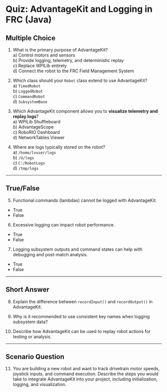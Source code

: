 # Quiz: AdvantageKit and Logging in FRC (Java)

## Multiple Choice

1. What is the primary purpose of AdvantageKit?  
   a) Control motors and sensors  
   b) Provide logging, telemetry, and deterministic replay  
   c) Replace WPILib entirely  
   d) Connect the robot to the FRC Field Management System  

2. Which class should your `Robot` class extend to use AdvantageKit?  
   a) `TimedRobot`  
   b) `LoggedRobot`  
   c) `CommandRobot`  
   d) `SubsystemBase`  

3. Which AdvantageKit component allows you to **visualize telemetry and replay logs**?  
   a) WPILib Shuffleboard  
   b) AdvantageScope  
   c) RoboRIO Dashboard  
   d) NetworkTables Viewer  

4. Where are logs typically stored on the robot?  
   a) `/home/lvuser/logs`  
   b) `/U/logs`  
   c) `C:/RobotLogs`  
   d) `/tmp/logs`  

---

## True/False

5. Functional commands (lambdas) cannot be logged with AdvantageKit.  
- True  
- False  

6. Excessive logging can impact robot performance.  
- True  
- False  

7. Logging subsystem outputs and command states can help with debugging and post-match analysis.  
- True  
- False  

---

## Short Answer

8. Explain the difference between `recordInput()` and `recordOutput()` in AdvantageKit.  

9. Why is it recommended to use consistent key names when logging subsystem data?  

10. Describe how AdvantageKit can be used to replay robot actions for testing or analysis.  

---

## Scenario Question

11. You are building a new robot and want to track drivetrain motor speeds, joystick inputs, and command execution. Describe the steps you would take to integrate AdvantageKit into your project, including initialization, logging, and visualization.
